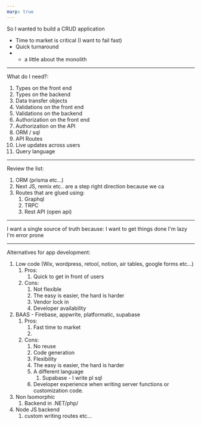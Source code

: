 ```yaml
---
marp: true
---
```



So I wanted to build a CRUD application
* Time to market is critical (I want to fail fast)
* Quick turnaround
* - a little about the monolith

---

What do I need?:
1. Types on the front end
2. Types on the backend
3. Data transfer objects
4. Validations on the front end
5. Validations on the backend
6. Authorization on the front end 
7. Authorization on the API
8. ORM / sql
9. API Routes
10. Live updates across users
11. Query language


---

Review the list:
1. ORM (prisma etc...)
2. Next JS, remix etc.. are a step right direction because we ca
4. Routes that are glued using:
   1. Graphql
   2. TRPC
   3. Rest API (open api)


--- 

I want a single source of truth because:
I want to get things done
I'm lazy
I'm error prone

---

Alternatives for app development:
1. Low code (Wix, wordpress, retool, notion, air tables, google forms etc...)
   1. Pros:
      1. Quick to get in front of users
   2. Cons:
      1. Not flexible
      2. The easy is easier, the hard is harder
      3. Vendor lock in
      4. Developer availability 
2. BAAS - Firebase, appwrite, platformatic, supabase
   1. Pros:
      1. Fast time to market
      2. 
   2. Cons:
      1. No reuse
      2. Code generation
      3. Flexibility
      4. The easy is easier, the hard is harder
      5. A different language
         1. Supabase - I write pl sql
      6. Developer experience when writing server functions or customization code.
3. Non Isomorphic
   1. Backend in .NET/php/
4. Node JS backend
   1. custom writing routes etc...
